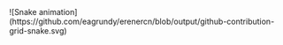 <div>  
  ![Snake animation](https://github.com/eagrundy/erenercn/blob/output/github-contribution-grid-snake.svg)
 
</div>

